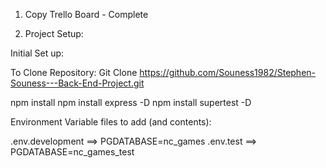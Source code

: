 1. Copy Trello Board - Complete

2. Project Setup:

Initial Set up:

To Clone Repository: Git Clone https://github.com/Souness1982/Stephen-Souness---Back-End-Project.git

npm install
npm install express -D
npm install supertest -D

Environment Variable files to add (and contents):

.env.development ==> PGDATABASE=nc_games
.env.test ==> PGDATABASE=nc_games_test
